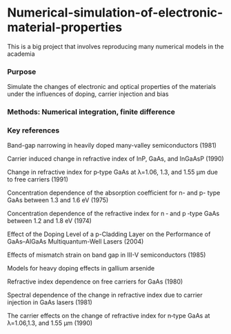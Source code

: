 # Numerical-simulation-of-electronic-material-properties

This is a big project that involves reproducing many numerical models in the academia

### Purpose

Simulate the changes of electronic and optical properties of the materials under the influences of doping, carrier injection and bias

### Methods: Numerical integration, finite difference

### Key references

Band-gap narrowing in heavily doped many-valley semiconductors (1981)

Carrier induced change in refractive index of InP, GaAs, and InGaAsP (1990)

Change in refractive index for p‐type GaAs at λ=1.06, 1.3, and 1.55 μm due to free carriers (1991)

Concentration dependence of the absorption coefficient for n- and p- type GaAs between 1.3 and 1.6 eV (1975)

Concentration dependence of the refractive index for n ‐ and p ‐type GaAs between 1.2 and 1.8 eV (1974)

Effect of the Doping Level of a p-Cladding Layer on the Performance of GaAs–AlGaAs Multiquantum-Well Lasers (2004)

Effects of mismatch strain on band gap in III-V semiconductors (1985)

Models for heavy doping effects in gallium arsenide

Refractive index dependence on free carriers for GaAs (1980)

Spectral dependence of the change in refractive index due to carrier injection in GaAs lasers (1981)

The carrier effects on the change of refractive index for n‐type GaAs at λ=1.06,1.3, and 1.55 μm (1990)
